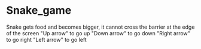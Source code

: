 # Snake_game
Snake gets food and becomes bigger, it cannot cross the barrier at the edge of the screen
"Up arrow" to go up
"Down arrow" to go down
"Right arrow" to go right
"Left arrow" to go left
